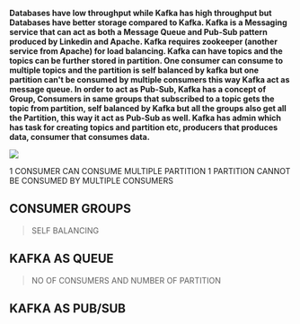 **Databases have low throughput while Kafka has high throughput but Databases have better storage compared to Kafka. Kafka is a Messaging service that can act as both a Message Queue and Pub-Sub pattern produced by Linkedin and Apache. Kafka requires zookeeper (another service from Apache) for load balancing. Kafka can have topics and the topics can be further stored in partition. One consumer can consume to multiple topics and the partition is self balanced by kafka but one partition can't be consumed by multiple consumers this way Kafka act as message queue. In order to act as Pub-Sub, Kafka has a concept of Group, Consumers in same groups that subscribed to a topic gets the topic from partition, self balanced by Kafka but all the groups also get all the Partition, this way it act as Pub-Sub as well. Kafka has admin which has task for creating topics and partition etc, producers that produces data, consumer that consumes data.**

![](https://www.openlogic.com/sites/default/files/image/2022-03/Kafka%20Cluster%203.jpg)

1 CONSUMER CAN CONSUME MULTIPLE PARTITION
1 PARTITION CANNOT BE CONSUMED BY MULTIPLE CONSUMERS

## CONSUMER GROUPS

> SELF BALANCING

## KAFKA AS QUEUE

> NO OF CONSUMERS AND NUMBER OF PARTITION

## KAFKA AS PUB/SUB
